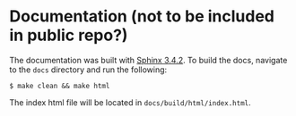 # Documentation (not to be included in public repo?)

The documentation was built with [Sphinx 3.4.2](https://www.sphinx-doc.org/en/master/index.html). To build the docs, navigate to the ```docs``` directory and run the following:

```shell
$ make clean && make html
```

The index html file will be located in ```docs/build/html/index.html```.
